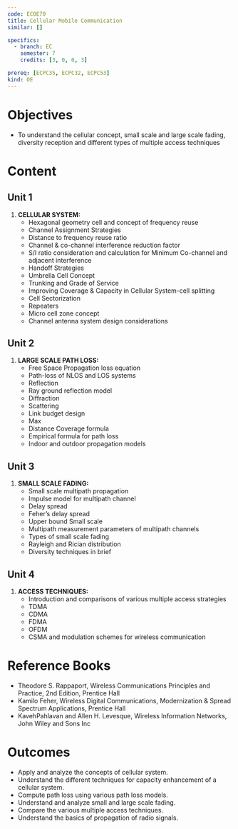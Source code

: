 ```yaml
---
code: ECOE70
title: Cellular Mobile Communication
similar: []

specifics:
  - branch: EC
    semester: 7
    credits: [3, 0, 0, 3]

prereq: [ECPC35, ECPC32, ECPC53]
kind: OE
---
```


# Objectives

- To understand the cellular concept, small scale and large scale fading, diversity reception and different types of multiple access techniques

# Content

## Unit 1

1. **CELLULAR SYSTEM:**
   - Hexagonal geometry cell and concept of frequency reuse
   - Channel Assignment Strategies
   - Distance to frequency reuse ratio
   - Channel & co-channel interference reduction factor
   - S/I ratio consideration and calculation for Minimum Co-channel and adjacent interference
   - Handoff Strategies
   - Umbrella Cell Concept
   - Trunking and Grade of Service
   - Improving Coverage & Capacity in Cellular System-cell splitting
   - Cell Sectorization
   - Repeaters
   - Micro cell zone concept
   - Channel antenna system design considerations

## Unit 2

1. **LARGE SCALE PATH LOSS:**
   - Free Space Propagation loss equation
   - Path-loss of NLOS and LOS systems
   - Reflection
   - Ray ground reflection model
   - Diffraction
   - Scattering
   - Link budget design
   - Max
   - Distance Coverage formula
   - Empirical formula for path loss
   - Indoor and outdoor propagation models

## Unit 3

1. **SMALL SCALE FADING:**
   - Small scale multipath propagation
   - Impulse model for multipath channel
   - Delay spread
   - Feher’s delay spread
   - Upper bound Small scale
   - Multipath measurement parameters of multipath channels
   - Types of small scale fading
   - Rayleigh and Rician distribution
   - Diversity techniques in brief

## Unit 4

1. **ACCESS TECHNIQUES:**
   - Introduction and comparisons of various multiple access strategies
   - TDMA
   - CDMA
   - FDMA
   - OFDM
   - CSMA and modulation schemes for wireless communication

# Reference Books

- Theodore S. Rappaport, Wireless Communications Principles and Practice, 2nd Edition, Prentice Hall
- Kamilo Feher, Wireless Digital Communications, Modernization & Spread Spectrum Applications, Prentice Hall
- KavehPahlavan and Allen H. Levesque, Wireless Information Networks, John Wiley and Sons Inc

# Outcomes

- Apply and analyze the concepts of cellular system.
- Understand the different techniques for capacity enhancement of a cellular system.
- Compute path loss using various path loss models.
- Understand and analyze small and large scale fading.
- Compare the various multiple access techniques.
- Understand the basics of propagation of radio signals.
